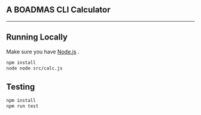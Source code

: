 ## A BOADMAS CLI Calculator

---
## Running Locally

Make sure you have [Node.js](http://nodejs.org/) .

```sh
npm install
node node src/calc.js 
```
## Testing

```sh
npm install
npm run test
```
